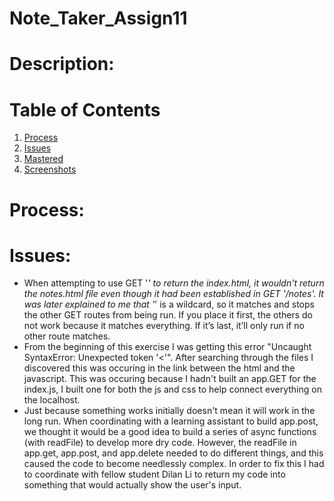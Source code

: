 # Note_Taker_Assign11

# Description: 

# Table of Contents
1. [Process](#Process)
2. [Issues](#Issues)
3. [Mastered](#Mastered)
4. [Screenshots](#Screenshots)

# Process: 


# Issues:
* When attempting to use GET '*' to return the index.html, it wouldn't return the notes.html file even though it had been established in GET '/notes'. It was later explained to me that '*' is a wildcard, so it matches and stops the other GET routes from being run. If you place it first, the others do not work because it matches everything. If it’s last, it’ll only run if no other route matches.
* From the beginning of this exercise I was getting this error "Uncaught SyntaxError: Unexpected token '<'". After searching through the files I discovered this was occuring in the link between the html and the javascript. This was occuring because I hadn't built an app.GET for the index.js, I built one for both the js and css to help connect everything on the localhost.
* Just because something works initially doesn't mean it will work in the long run. When coordinating with a learning assistant to build app.post, we thought it would be a good idea to build a series of async functions (with readFile) to develop more dry code. However, the readFile in app.get, app.post, and app.delete needed to do different things, and this caused the code to become needlessly complex. In order to fix this I had to coordinate with fellow student Dilan Li to return my code into something that would actually show the user's input. 

# 